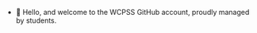 - 👋 Hello, and welcome to the WCPSS GitHub account, proudly managed by students.

<!---
WCPSSGH/WCPSSGH is a ✨ special ✨ repository because its `README.md` (this file) appears on your GitHub profile.
You can click the Preview link to take a look at your changes.
--->
